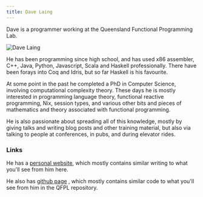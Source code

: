 ```yaml
---
title: Dave Laing
---
```


Dave is a programmer working at the Queensland Functional Programming Lab.

<img src="/images/people/dlaing.png" alt="Dave Laing" />

He has been programming since high school, and has used x86 assembler, C++, Java, Python, Javascript, Scala and Haskell professionally.
There have been forays into Coq and Idris, but so far Haskell is his favourite.

At some point in the past he completed a PhD in Computer Science, involving computational complexity theory.
These days he is  mostly interested in programming language theory, functional reactive programming, Nix, session types, and various other bits and pieces of mathematics and theory associated with functional programming.

He is also passionate about spreading all of this knowledge, mostly by giving talks and writing blog posts and other training material, but also via talking to people at conferences, in pubs, and during elevator rides.

### Links

He has a [personal website](http://dlaing.org/), which mostly contains similar writing to what you'll see from him here.

He also has [github page](http://github.com/dalaing) , which mostly contains similar code to what you'll see from him in the QFPL repository.

